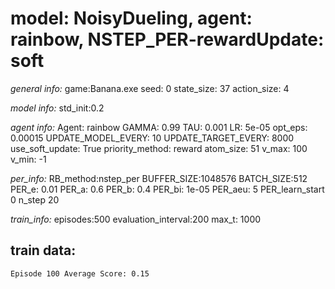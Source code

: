 
# model: NoisyDueling, agent: rainbow, NSTEP_PER-rewardUpdate: soft

*general info:*
	game:Banana.exe
	seed: 0
	state_size: 37
	action_size: 4

*model info:*
	std_init:0.2

*agent info:*
	Agent: rainbow
	GAMMA: 0.99
	TAU: 0.001
	LR: 5e-05
	opt_eps: 0.00015
	UPDATE_MODEL_EVERY: 10
	UPDATE_TARGET_EVERY: 8000
	use_soft_update: True
	priority_method: reward
	atom_size: 51
	v_max: 100
	v_min: -1

*per_info:*
	RB_method:nstep_per
	BUFFER_SIZE:1048576
	BATCH_SIZE:512
	PER_e: 0.01
	PER_a: 0.6
	PER_b: 0.4
	PER_bi: 1e-05
	PER_aeu: 5
	PER_learn_start 0
	n_step 20

*train_info:*
	episodes:500
	evaluation_interval:200
	max_t: 1000



## train data: 

	Episode 100	Average Score: 0.15
